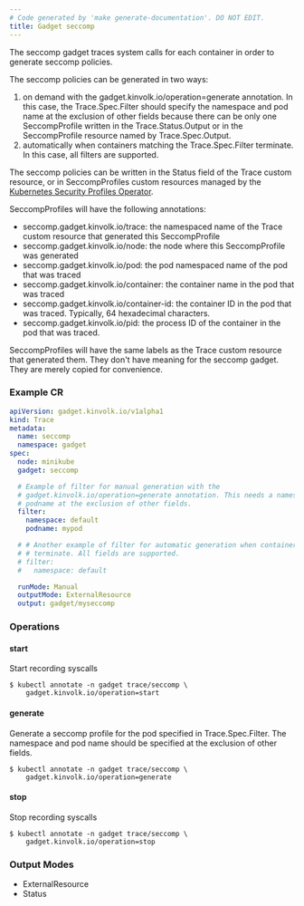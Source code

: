 ```yaml
---
# Code generated by 'make generate-documentation'. DO NOT EDIT.
title: Gadget seccomp
---
```


The seccomp gadget traces system calls for each container in order to generate
seccomp policies.

The seccomp policies can be generated in two ways:
1. on demand with the gadget.kinvolk.io/operation=generate annotation. In this
   case, the Trace.Spec.Filter should specify the namespace and pod name at the
   exclusion of other fields because there can be only one SeccompProfile
   written in the Trace.Status.Output or in the SeccompProfile resource named
   by Trace.Spec.Output.
2. automatically when containers matching the Trace.Spec.Filter terminate. In
   this case, all filters are supported.

The seccomp policies can be written in the Status field of the Trace custom
resource, or in SeccompProfiles custom resources managed by the [Kubernetes
Security Profiles
Operator](https://github.com/kubernetes-sigs/security-profiles-operator).

SeccompProfiles will have the following annotations:

* seccomp.gadget.kinvolk.io/trace: the namespaced name of the Trace custom
  resource that generated this SeccompProfile
* seccomp.gadget.kinvolk.io/node: the node where this SeccompProfile was
  generated
* seccomp.gadget.kinvolk.io/pod: the pod namespaced name of the pod that was
  traced
* seccomp.gadget.kinvolk.io/container: the container name in the pod that was
  traced
* seccomp.gadget.kinvolk.io/container-id: the container ID in the pod that
  was traced. Typically, 64 hexadecimal characters.
* seccomp.gadget.kinvolk.io/pid: the process ID of the container in the pod
  that was traced.

SeccompProfiles will have the same labels as the Trace custom resource that
generated them. They don&#39;t have meaning for the seccomp gadget. They are
merely copied for convenience.


### Example CR

```yaml
apiVersion: gadget.kinvolk.io/v1alpha1
kind: Trace
metadata:
  name: seccomp
  namespace: gadget
spec:
  node: minikube
  gadget: seccomp

  # Example of filter for manual generation with the
  # gadget.kinvolk.io/operation=generate annotation. This needs a namespace and
  # podname at the exclusion of other fields.
  filter:
    namespace: default
    podname: mypod

  # # Another example of filter for automatic generation when containers
  # # terminate. All fields are supported.
  # filter:
  #   namespace: default

  runMode: Manual
  outputMode: ExternalResource
  output: gadget/myseccomp
```

### Operations


#### start

Start recording syscalls

```
$ kubectl annotate -n gadget trace/seccomp \
    gadget.kinvolk.io/operation=start
```
#### generate

Generate a seccomp profile for the pod specified in Trace.Spec.Filter. The
namespace and pod name should be specified at the exclusion of other fields.

```
$ kubectl annotate -n gadget trace/seccomp \
    gadget.kinvolk.io/operation=generate
```
#### stop

Stop recording syscalls

```
$ kubectl annotate -n gadget trace/seccomp \
    gadget.kinvolk.io/operation=stop
```

### Output Modes

* ExternalResource
* Status
